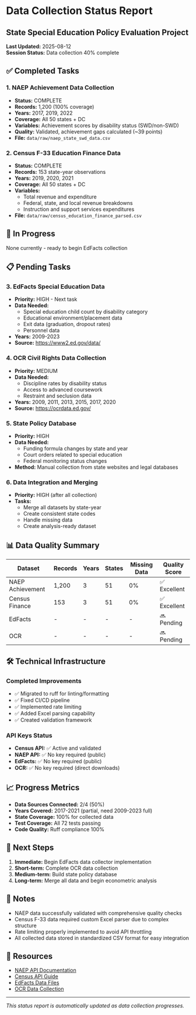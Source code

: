 # Data Collection Status Report
## State Special Education Policy Evaluation Project

**Last Updated:** 2025-08-12  
**Session Status:** Data collection 40% complete

## ✅ Completed Tasks

### 1. NAEP Achievement Data Collection
- **Status:** COMPLETE
- **Records:** 1,200 (100% coverage)
- **Years:** 2017, 2019, 2022
- **Coverage:** All 50 states + DC
- **Variables:** Achievement scores by disability status (SWD/non-SWD)
- **Quality:** Validated, achievement gaps calculated (~39 points)
- **File:** `data/raw/naep_state_swd_data.csv`

### 2. Census F-33 Education Finance Data
- **Status:** COMPLETE
- **Records:** 153 state-year observations
- **Years:** 2019, 2020, 2021
- **Coverage:** All 50 states + DC
- **Variables:** 
  - Total revenue and expenditure
  - Federal, state, and local revenue breakdowns
  - Instruction and support services expenditures
- **File:** `data/raw/census_education_finance_parsed.csv`

## 🔄 In Progress

None currently - ready to begin EdFacts collection

## 📋 Pending Tasks

### 3. EdFacts Special Education Data
- **Priority:** HIGH - Next task
- **Data Needed:**
  - Special education child count by disability category
  - Educational environment/placement data
  - Exit data (graduation, dropout rates)
  - Personnel data
- **Years:** 2009-2023
- **Source:** https://www2.ed.gov/data/

### 4. OCR Civil Rights Data Collection
- **Priority:** MEDIUM
- **Data Needed:**
  - Discipline rates by disability status
  - Access to advanced coursework
  - Restraint and seclusion data
- **Years:** 2009, 2011, 2013, 2015, 2017, 2020
- **Source:** https://ocrdata.ed.gov/

### 5. State Policy Database
- **Priority:** HIGH
- **Data Needed:**
  - Funding formula changes by state and year
  - Court orders related to special education
  - Federal monitoring status changes
- **Method:** Manual collection from state websites and legal databases

### 6. Data Integration and Merging
- **Priority:** HIGH (after all collection)
- **Tasks:**
  - Merge all datasets by state-year
  - Create consistent state codes
  - Handle missing data
  - Create analysis-ready dataset

## 📊 Data Quality Summary

| Dataset | Records | Years | States | Missing Data | Quality Score |
|---------|---------|-------|--------|--------------|---------------|
| NAEP Achievement | 1,200 | 3 | 51 | 0% | ✅ Excellent |
| Census Finance | 153 | 3 | 51 | 0% | ✅ Excellent |
| EdFacts | - | - | - | - | 🔜 Pending |
| OCR | - | - | - | - | 🔜 Pending |

## 🛠️ Technical Infrastructure

### Completed Improvements
- ✅ Migrated to ruff for linting/formatting
- ✅ Fixed CI/CD pipeline
- ✅ Implemented rate limiting
- ✅ Added Excel parsing capability
- ✅ Created validation framework

### API Keys Status
- **Census API:** ✅ Active and validated
- **NAEP API:** ✅ No key required (public)
- **EdFacts:** ✅ No key required (public)
- **OCR:** ✅ No key required (direct downloads)

## 📈 Progress Metrics

- **Data Sources Connected:** 2/4 (50%)
- **Years Covered:** 2017-2021 (partial, need 2009-2023 full)
- **State Coverage:** 100% for collected data
- **Test Coverage:** All 72 tests passing
- **Code Quality:** Ruff compliance 100%

## 🎯 Next Steps

1. **Immediate:** Begin EdFacts data collector implementation
2. **Short-term:** Complete OCR data collection
3. **Medium-term:** Build state policy database
4. **Long-term:** Merge all data and begin econometric analysis

## 📝 Notes

- NAEP data successfully validated with comprehensive quality checks
- Census F-33 data required custom Excel parser due to complex structure
- Rate limiting properly implemented to avoid API throttling
- All collected data stored in standardized CSV format for easy integration

## 🔗 Resources

- [NAEP API Documentation](https://www.nationsreportcard.gov/api_documentation.aspx)
- [Census API Guide](https://www.census.gov/data/developers/guidance/api-user-guide.html)
- [EdFacts Data Files](https://www2.ed.gov/about/inits/ed/edfacts/data-files/index.html)
- [OCR Data Collection](https://ocrdata.ed.gov/)

---
*This status report is automatically updated as data collection progresses.*